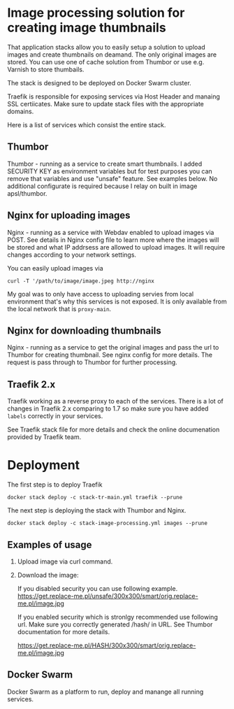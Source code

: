 # Image processing solution for creating image thumbnails

That application stacks allow you to easily setup a solution to upload images and create thumbnails on deamand. The only original images are stored. You can use one of cache solution from Thumbor or use e.g. Varnish to store thumbails.

The stack is designed to be deployed on Docker Swarm cluster.

Traefik is responsible for exposing services via Host Header and manaing SSL certiicates. Make sure to update stack files with the appropriate domains.

Here is a list of services which consist the entire stack.

## Thumbor

Thumbor - running as a service to create smart thumbnails. I added SECURITY KEY as environment variables but for test purposes you can remove that variables and use "unsafe" feature. See examples below. No additional configurate is required because I relay on built in image apsl/thumbor.

## Nginx for uploading images

Nginx - running as a service with Webdav enabled to upload images via POST.
See details in Nginx config file to learn more where the images will be stored and what IP addrsess are allowed to upload images. It will require changes according to your network settings.

You can easily upload images via

`curl -T '/path/to/image/image.jpeg http://nginx`

My goal was to only have access to uploading servies from local environment that's why this services is not exposed. It is only available from the local network that is `proxy-main`.

## Nginx for downloading thumbnails

Nginx - running as a service to get the original images and pass the url to Thumbor for creating thumbnail.
See nginx config for more details. The request is pass through to Thumbor for further processing.

## Traefik 2.x

Traefik working as a reverse proxy to each of the services.
There is a lot of changes in Traefik 2.x comparing to 1.7 so make sure you have added `labels` correctly in your services.

See Traefik stack file for more details and check the online documenation provided by Traefik team.

# Deployment

The first step is to deploy Traefik

`docker stack deploy -c stack-tr-main.yml traefik --prune`

The next step is deploying the stack with Thumbor and Nginx.

`docker stack deploy -c stack-image-processing.yml images --prune`

## Examples of usage

1. Upload image via curl command.
2. Download the image:

   If you disabled security you can use following example.
   https://get.replace-me.pl/unsafe/300x300/smart/orig.replace-me.pl/image.jpg

   If you enabled security which is stronlgy recommended use following url. Make sure you correctly generated /hash/ in URL. See Thumbor documentation for more details.

   https://get.replace-me.pl/HASH/300x300/smart/orig.replace-me.pl/image.jpg

## Docker Swarm

Docker Swarm as a platform to run, deploy and manange all running services.
